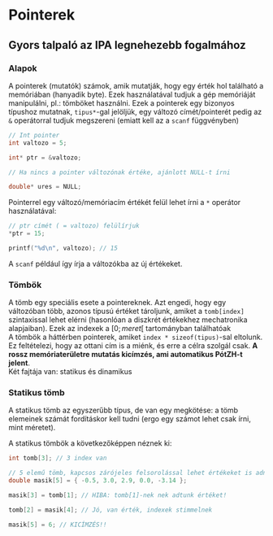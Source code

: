 # Pointerek

## Gyors talpaló az IPA legnehezebb fogalmához

### Alapok

A pointerek (mutatók) számok, amik mutatják, hogy egy érték hol található a memóriában (hanyadik byte). Ezek használatával tudjuk a gép memóriáját manipulálni, pl.: tömböket használni. Ezek a pointerek egy bizonyos típushoz mutatnak, `tipus*`-gal jelöljük, egy változó címét/pointerét pedig az `&` operátorral tudjuk megszereni (emiatt kell az a `scanf` függvényben)  

```C
// Int pointer
int valtozo = 5;

int* ptr = &valtozo;

// Ha nincs a pointer változónak értéke, ajánlott NULL-t írni

double* ures = NULL;
```

Pointerrel egy változó/memóriacím értékét felül lehet írni a `*` operátor használatával:

```C
// ptr címét ( = valtozo) felülírjuk
*ptr = 15;

printf("%d\n", valtozo); // 15
```

A `scanf` például így írja a változókba az új értékeket.  

### Tömbök

A tömb egy speciális esete a pointereknek. Azt engedi, hogy egy változóban több, azonos típusú értéket tároljunk, amiket a `tomb[index]` szintaxissal lehet elérni (hasonlóan a diszkrét értékekhez mechatronika alapjaiban). Ezek az indexek a $[0;meret[$ tartományban találhatóak  
A tömbök a háttérben pointerek, amiket `index * sizeof(tipus)`-sal eltolunk. Ez feltételezi, hogy az ottani cím is a miénk, és erre a célra szolgál csak. **A rossz memóriaterületre mutatás kicímzés, ami automatikus PótZH-t jelent**.  
Két fajtája van: statikus és dinamikus

### Statikus tömb

A statikus tömb az egyszerűbb típus, de van egy megkötése: a tömb elemeinek számát fordításkor kell tudni (ergo egy számot lehet csak írni, mint méretet).

A statikus tömbök a következőképpen néznek ki:

```C
int tomb[3]; // 3 index van

// 5 elemű tömb, kapcsos zárójeles felsorolással lehet értékeket is adni
double masik[5] = { -0.5, 3.0, 2.9, 0.0, -3.14 };

masik[3] = tomb[1]; // HIBA: tomb[1]-nek nek adtunk értéket!

tomb[2] = masik[4]; // Jó, van érték, indexek stimmelnek

masik[5] = 6; // KICÍMZÉS!!
```
